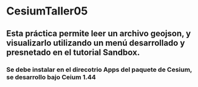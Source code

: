 # CesiumTaller05

## Esta práctica permite leer un archivo geojson, y visualizarlo utilizando un menú desarrollado y presnetado en el tutorial Sandbox.
### Se debe instalar en el direcotrio Apps del paquete de Cesium, se desarrollo bajo Ceium 1.44
